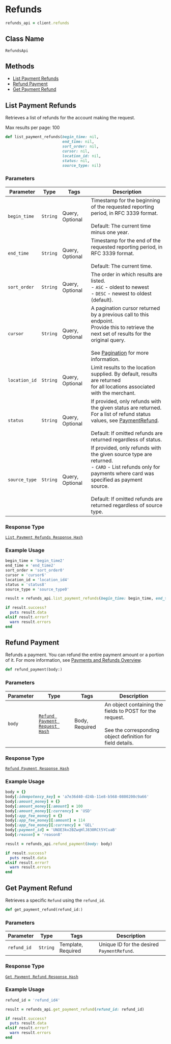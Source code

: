 # Refunds

```ruby
refunds_api = client.refunds
```

## Class Name

`RefundsApi`

## Methods

* [List Payment Refunds](/doc/refunds.md#list-payment-refunds)
* [Refund Payment](/doc/refunds.md#refund-payment)
* [Get Payment Refund](/doc/refunds.md#get-payment-refund)

## List Payment Refunds

Retrieves a list of refunds for the account making the request.

Max results per page: 100

```ruby
def list_payment_refunds(begin_time: nil,
                         end_time: nil,
                         sort_order: nil,
                         cursor: nil,
                         location_id: nil,
                         status: nil,
                         source_type: nil)
```

### Parameters

| Parameter | Type | Tags | Description |
|  --- | --- | --- | --- |
| `begin_time` | `String` | Query, Optional | Timestamp for the beginning of the requested reporting period, in RFC 3339 format.<br><br>Default: The current time minus one year. |
| `end_time` | `String` | Query, Optional | Timestamp for the end of the requested reporting period, in RFC 3339 format.<br><br>Default: The current time. |
| `sort_order` | `String` | Query, Optional | The order in which results are listed.<br>- `ASC` - oldest to newest<br>- `DESC` - newest to oldest (default). |
| `cursor` | `String` | Query, Optional | A pagination cursor returned by a previous call to this endpoint.<br>Provide this to retrieve the next set of results for the original query.<br><br>See [Pagination](https://developer.squareup.com/docs/basics/api101/pagination) for more information. |
| `location_id` | `String` | Query, Optional | Limit results to the location supplied. By default, results are returned<br>for all locations associated with the merchant. |
| `status` | `String` | Query, Optional | If provided, only refunds with the given status are returned.<br>For a list of refund status values, see [PaymentRefund](#type-paymentrefund).<br><br>Default: If omitted refunds are returned regardless of status. |
| `source_type` | `String` | Query, Optional | If provided, only refunds with the given source type are returned.<br>- `CARD` - List refunds only for payments where card was specified as payment<br>source.<br><br>Default: If omitted refunds are returned regardless of source type. |

### Response Type

[`List Payment Refunds Response Hash`](/doc/models/list-payment-refunds-response.md)

### Example Usage

```ruby
begin_time = 'begin_time2'
end_time = 'end_time2'
sort_order = 'sort_order0'
cursor = 'cursor6'
location_id = 'location_id4'
status = 'status8'
source_type = 'source_type0'

result = refunds_api.list_payment_refunds(begin_time: begin_time, end_time: end_time, sort_order: sort_order, cursor: cursor, location_id: location_id, status: status, source_type: source_type)

if result.success?
  puts result.data
elsif result.error?
  warn result.errors
end
```

## Refund Payment

Refunds a payment. You can refund the entire payment amount or a 
portion of it. For more information, see 
[Payments and Refunds Overview](https://developer.squareup.com/docs/payments-api/overview).

```ruby
def refund_payment(body:)
```

### Parameters

| Parameter | Type | Tags | Description |
|  --- | --- | --- | --- |
| `body` | [`Refund Payment Request Hash`](/doc/models/refund-payment-request.md) | Body, Required | An object containing the fields to POST for the request.<br><br>See the corresponding object definition for field details. |

### Response Type

[`Refund Payment Response Hash`](/doc/models/refund-payment-response.md)

### Example Usage

```ruby
body = {}
body[:idempotency_key] = 'a7e36d40-d24b-11e8-b568-0800200c9a66'
body[:amount_money] = {}
body[:amount_money][:amount] = 100
body[:amount_money][:currency] = 'USD'
body[:app_fee_money] = {}
body[:app_fee_money][:amount] = 114
body[:app_fee_money][:currency] = 'GEL'
body[:payment_id] = 'UNOE3kv2BZwqHlJ830RCt5YCuaB'
body[:reason] = 'reason8'

result = refunds_api.refund_payment(body: body)

if result.success?
  puts result.data
elsif result.error?
  warn result.errors
end
```

## Get Payment Refund

Retrieves a specific `Refund` using the `refund_id`.

```ruby
def get_payment_refund(refund_id:)
```

### Parameters

| Parameter | Type | Tags | Description |
|  --- | --- | --- | --- |
| `refund_id` | `String` | Template, Required | Unique ID for the desired `PaymentRefund`. |

### Response Type

[`Get Payment Refund Response Hash`](/doc/models/get-payment-refund-response.md)

### Example Usage

```ruby
refund_id = 'refund_id4'

result = refunds_api.get_payment_refund(refund_id: refund_id)

if result.success?
  puts result.data
elsif result.error?
  warn result.errors
end
```


